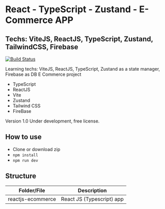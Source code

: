 # React - TypeScript - Zustand - E-Commerce APP
## Techs: ViteJS, ReactJS, TypeScript, Zustand, TailwindCSS, Firebase

[![Build Status](https://travis-ci.org/joemccann/dillinger.svg?branch=master)](https://travis-ci.org/joemccann/dillinger)

Learning techs: ViteJS, ReactJS, TypeScript, Zustand as a state manager, Firebase as DB
E Commerce project

- TypeScript
- ReactJS
- Vite
- Zustand
- Tailwind CSS
- FireBase

Version 1.0
Under development, free license.

## How to use

- Clone or download zip
- ``` npm install ```
- ``` npm run dev ```

## Structure

| Folder/File | Description |
| ------ | ------ |
| reactjs-ecommerce | React JS (Typescript) app |